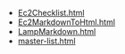 * [Ec2Checklist.html](Ec2Checklist.html)
* [Ec2MarkdownToHtml.html](Ec2MarkdownToHtml.html)
* [LampMarkdown.html](LampMarkdown.html)
* [master-list.html](master-list.html)